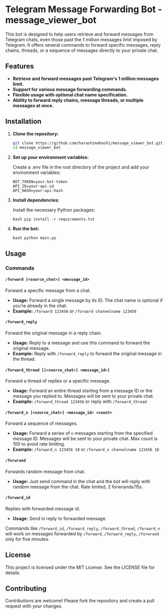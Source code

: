 # Telegram Message Forwarding Bot - message_viewer_bot

This bot is designed to help users retrieve and forward messages from Telegram chats, even those past the 1 million messages limit imposed by Telegram. It offers several commands to forward specific messages, reply chains, threads, or a sequence of messages directly to your private chat.

## Features

- **Retrieve and forward messages past Telegram's 1 million messages limit.**
- **Support for various message forwarding commands.**
- **Flexible usage with optional chat name specification.**
- **Ability to forward reply chains, message threads, or multiple messages at once.**

## Installation

1. **Clone the repository:**

    ```bash
    git clone https://github.com/harashimahashi/message_viewer_bot.git
    cd message_viewer_bot

2. **Set up your environment variables:**


    Create a .env file in the root directory of the project and add your environment variables:

    ```env
    BOT_TOKEN=your-bot-token
    API_ID=your-api-id
    API_HASH=your-api-hash

3. **Install dependencies:**

    Install the necessary Python packages:

    `bash
    pip install -r requirements.txt`

4. **Run the bot:**

    `bash
    python main.py`

## Usage

### Commands

#### `/forward [<source_chat>] <message_id>`
Forward a specific message from a chat.
- **Usage:** Forward a single message by its ID. The chat name is optional if you’re already in the chat.
- **Example:** `/forward 123456` or `/forward channelname 123456`

#### `/forward_reply`
Forward the original message in a reply chain.
- **Usage:** Reply to a message and use this command to forward the original message.
- **Example:** Reply with `/forward_reply` to forward the original message in the thread.

#### `/forward_thread [[<source_chat>] <message_id>]`
Forward a thread of replies or a specific message.
- **Usage:** Forward an entire thread starting from a message ID or the message you replied to. Messages will be sent to your private chat.
- **Example:** `/forward_thread 123456` or reply with `/forward_thread`

#### `/forward_n [<source_chat>] <message_id> <count>`
Forward a sequence of messages.
- **Usage:** Forward a series of `n` messages starting from the specified message ID. Messages will be sent to your private chat. Max count is 100 to avoid rate limiting.
- **Example:** `/forward_n 123456 10` or `/forward_n channelname 123456 10`

#### `/forwrand`
Forwards random message from chat.
- **Usage:** Just send command in the chat and the bot will reply with random message from the chat. Rate limited, 2 forwrands/15s.

#### `/forward_id`
Replies with forwarded message id.
- **Usage:** Send in reply to forwarded message.

Commands like `/forward_id`, `/forward_reply`, `/forward_thread`, `/forward_n` will work on messages forwarded by `/forward`, `/forward_reply`, `/forwrand` only for five minutes.

## License
This project is licensed under the MIT License. See the LICENSE file for details.

## Contributing
Contributions are welcome! Please fork the repository and create a pull request with your changes.